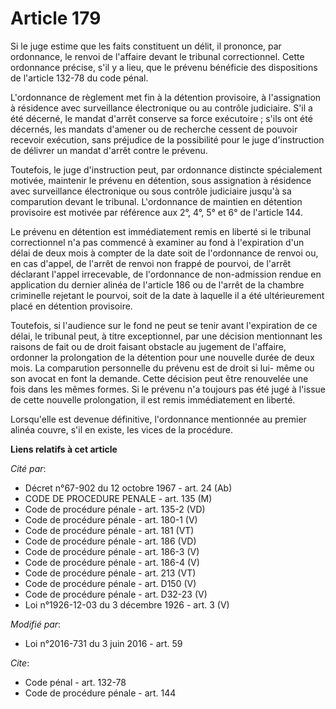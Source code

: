 # Article 179

Si le juge estime que les faits constituent un délit, il prononce, par ordonnance, le renvoi de l'affaire devant le tribunal
correctionnel. Cette ordonnance précise, s'il y a lieu, que le prévenu bénéficie des dispositions de l'article 132-78 du code
pénal. 

L'ordonnance de règlement met fin à la détention provisoire, à l'assignation à résidence avec surveillance électronique ou au
contrôle judiciaire. S'il a été décerné, le mandat d'arrêt conserve sa force exécutoire ; s'ils ont été décernés, les mandats
d'amener ou de recherche cessent de pouvoir recevoir exécution, sans préjudice de la possibilité pour le juge d'instruction
de délivrer un mandat d'arrêt contre le prévenu. 

Toutefois, le juge d'instruction peut, par ordonnance distincte spécialement motivée, maintenir le prévenu en détention, sous
assignation à résidence avec surveillance électronique ou sous contrôle judiciaire jusqu'à sa comparution devant le tribunal.
L'ordonnance de maintien en détention provisoire est motivée par référence aux 2°, 4°, 5° et 6° de l'article 144. 

Le prévenu en détention est immédiatement remis en liberté si le tribunal correctionnel n'a pas commencé à examiner au fond à
l'expiration d'un délai de deux mois à compter de la date soit de l'ordonnance de renvoi ou, en cas d'appel, de l'arrêt de
renvoi non frappé de pourvoi, de l'arrêt déclarant l'appel irrecevable, de l'ordonnance de non-admission rendue en
application du dernier alinéa de l'article 186 ou de l'arrêt de la chambre criminelle rejetant le pourvoi, soit de la date à
laquelle il a été ultérieurement placé en détention provisoire. 

Toutefois, si l'audience sur le fond ne peut se tenir avant l'expiration de ce délai, le tribunal peut, à titre exceptionnel,
par une décision mentionnant les raisons de fait ou de droit faisant obstacle au jugement de l'affaire, ordonner la
prolongation de la détention pour une nouvelle durée de deux mois. La comparution personnelle du prévenu est de droit si lui-
même ou son avocat en font la demande. Cette décision peut être renouvelée une fois dans les mêmes formes. Si le prévenu n'a
toujours pas été jugé à l'issue de cette nouvelle prolongation, il est remis immédiatement en liberté. 

Lorsqu'elle est devenue définitive, l'ordonnance mentionnée au premier alinéa couvre, s'il en existe, les vices de la
procédure.

**Liens relatifs à cet article**

_Cité par_:

  - Décret n°67-902 du 12 octobre 1967 - art. 24 (Ab)
  - CODE DE PROCEDURE PENALE - art. 135 (M)
  - Code de procédure pénale - art. 135-2 (VD)
  - Code de procédure pénale - art. 180-1 (V)
  - Code de procédure pénale - art. 181 (VT)
  - Code de procédure pénale - art. 186 (VD)
  - Code de procédure pénale - art. 186-3 (V)
  - Code de procédure pénale - art. 186-4 (V)
  - Code de procédure pénale - art. 213 (VT)
  - Code de procédure pénale - art. D150 (V)
  - Code de procédure pénale - art. D32-23 (V)
  - Loi n°1926-12-03 du 3 décembre 1926 - art. 3 (V)

_Modifié par_:

  - Loi n°2016-731 du 3 juin 2016 - art. 59

_Cite_:

  - Code pénal - art. 132-78
  - Code de procédure pénale - art. 144
